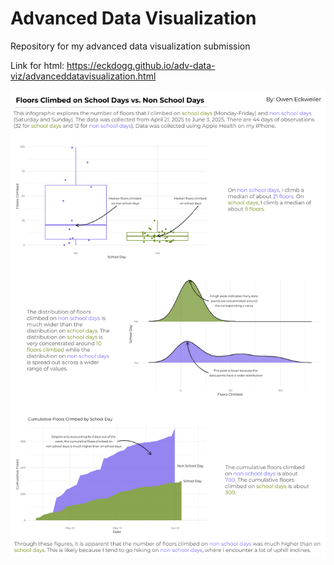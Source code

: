 # Advanced Data Visualization
Repository for my advanced data visualization submission

Link for html: https://eckdogg.github.io/adv-data-viz/advanceddatavisualization.html

![Infographic](images/finaldataviz.png)